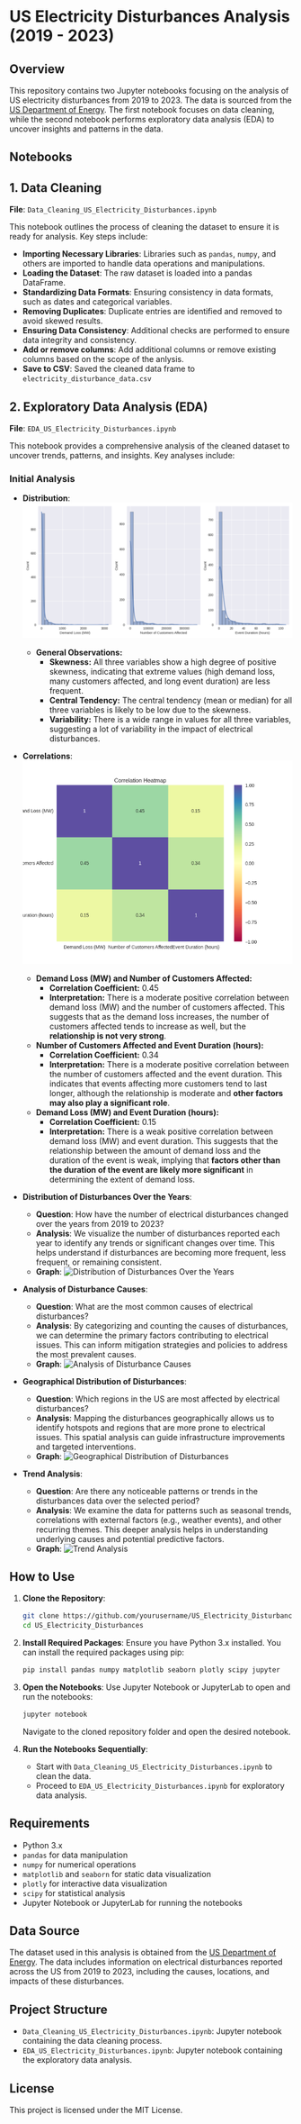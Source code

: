 # US Electricity Disturbances Analysis (2019 - 2023)

## Overview
This repository contains two Jupyter notebooks focusing on the analysis of US electricity disturbances from 2019 to 2023. The data is sourced from the [US Department of Energy](https://www.oe.netl.doe.gov/OE417_annual_summary.aspx). The first notebook focuses on data cleaning, while the second notebook performs exploratory data analysis (EDA) to uncover insights and patterns in the data.

## Notebooks

## 1. Data Cleaning
**File**: `Data_Cleaning_US_Electricity_Disturbances.ipynb`

This notebook outlines the process of cleaning the dataset to ensure it is ready for analysis. Key steps include:

- **Importing Necessary Libraries**: Libraries such as `pandas`, `numpy`, and others are imported to handle data operations and manipulations.
- **Loading the Dataset**: The raw dataset is loaded into a pandas DataFrame.
- **Standardizing Data Formats**: Ensuring consistency in data formats, such as dates and categorical variables.
- **Removing Duplicates**: Duplicate entries are identified and removed to avoid skewed results.
- **Ensuring Data Consistency**: Additional checks are performed to ensure data integrity and consistency.
- **Add or remove columns**: Add additional columns or remove existing columns based on the scope of the anlysis.
- **Save to CSV**: Saved the cleaned data frame to `electricity_disturbance_data.csv`



## 2. Exploratory Data Analysis (EDA)
**File**: `EDA_US_Electricity_Disturbances.ipynb`

This notebook provides a comprehensive analysis of the cleaned dataset to uncover trends, patterns, and insights. Key analyses include:

### **Initial Analysis**
- **Distribution**: ![Distribution of Numerical columns](/content/Plots/histograms.png)
  - **General Observations:**
    - **Skewness:** All three variables show a high degree of positive skewness, indicating that extreme values (high demand loss, many customers affected, and long event duration) are less frequent.
    - **Central Tendency:** The central tendency (mean or median) for all three variables is likely to be low due to the skewness.
    - **Variability:** There is a wide range in values for all three variables, suggesting a lot of variability in the impact of electrical disturbances.

- **Correlations**:
     <img title="Correlation Heatmap" src="/content/Plots/correlation_heatmap.png">
  - **Demand Loss (MW) and Number of Customers Affected:**
     - **Correlation Coefficient:** 0.45
     - **Interpretation:** There is a moderate positive correlation between demand loss (MW) and the number of customers affected. This suggests that as the demand loss increases, the number of customers affected tends to increase as well, but the **relationship is not very strong**.
   - **Number of Customers Affected and Event Duration (hours):**
     - **Correlation Coefficient:** 0.34
     - **Interpretation:** There is a moderate positive correlation between the number of customers affected and the event duration. This indicates that events affecting more customers tend to last longer, although the relationship is moderate and **other factors may also play a significant role**.
   - **Demand Loss (MW) and Event Duration (hours):**
     - **Correlation Coefficient:** 0.15
     - **Interpretation:** There is a weak positive correlation between demand loss (MW) and event duration. This suggests that the relationship between the amount of demand loss and the duration of the event is weak, implying that **factors other than the duration of the event are likely more significant** in determining the extent of demand loss.
 
      
- **Distribution of Disturbances Over the Years**:
  - **Question**: How have the number of electrical disturbances changed over the years from 2019 to 2023?
  - **Analysis**: We visualize the number of disturbances reported each year to identify any trends or significant changes over time. This helps understand if disturbances are becoming more frequent, less frequent, or remaining consistent.
  - **Graph**: ![Distribution of Disturbances Over the Years](path/to/your/graph1.png)

- **Analysis of Disturbance Causes**:
  - **Question**: What are the most common causes of electrical disturbances?
  - **Analysis**: By categorizing and counting the causes of disturbances, we can determine the primary factors contributing to electrical issues. This can inform mitigation strategies and policies to address the most prevalent causes.
  - **Graph**: ![Analysis of Disturbance Causes](path/to/your/graph2.png)

- **Geographical Distribution of Disturbances**:
  - **Question**: Which regions in the US are most affected by electrical disturbances?
  - **Analysis**: Mapping the disturbances geographically allows us to identify hotspots and regions that are more prone to electrical issues. This spatial analysis can guide infrastructure improvements and targeted interventions.
  - **Graph**: ![Geographical Distribution of Disturbances](path/to/your/graph3.png)

- **Trend Analysis**:
  - **Question**: Are there any noticeable patterns or trends in the disturbances data over the selected period?
  - **Analysis**: We examine the data for patterns such as seasonal trends, correlations with external factors (e.g., weather events), and other recurring themes. This deeper analysis helps in understanding underlying causes and potential predictive factors.
  - **Graph**: ![Trend Analysis](path/to/your/graph4.png)



## How to Use

1. **Clone the Repository**:
    ```bash
    git clone https://github.com/yourusername/US_Electricity_Disturbances.git
    cd US_Electricity_Disturbances
    ```

2. **Install Required Packages**:
    Ensure you have Python 3.x installed. You can install the required packages using pip:
    ```bash
    pip install pandas numpy matplotlib seaborn plotly scipy jupyter
    ```

3. **Open the Notebooks**:
    Use Jupyter Notebook or JupyterLab to open and run the notebooks:
    ```bash
    jupyter notebook
    ```
    Navigate to the cloned repository folder and open the desired notebook.

4. **Run the Notebooks Sequentially**:
    - Start with `Data_Cleaning_US_Electricity_Disturbances.ipynb` to clean the data.
    - Proceed to `EDA_US_Electricity_Disturbances.ipynb` for exploratory data analysis.

## Requirements
- Python 3.x
- `pandas` for data manipulation
- `numpy` for numerical operations
- `matplotlib` and `seaborn` for static data visualization
- `plotly` for interactive data visualization
- `scipy` for statistical analysis
- Jupyter Notebook or JupyterLab for running the notebooks

## Data Source
The dataset used in this analysis is obtained from the [US Department of Energy](https://www.oe.netl.doe.gov/OE417_annual_summary.aspx). The data includes information on electrical disturbances reported across the US from 2019 to 2023, including the causes, locations, and impacts of these disturbances.

## Project Structure
- `Data_Cleaning_US_Electricity_Disturbances.ipynb`: Jupyter notebook containing the data cleaning process.
- `EDA_US_Electricity_Disturbances.ipynb`: Jupyter notebook containing the exploratory data analysis.

## License
This project is licensed under the MIT License.
